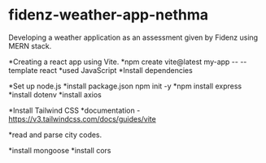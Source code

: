 # fidenz-weather-app-nethma
Developing a weather application as an assessment given by Fidenz using MERN stack.

*Creating a react app using Vite.
*npm create vite@latest my-app -- --template react
*used JavaScript
*Install dependencies


*Set up node.js
*install package.json npm init -y
*npm install express
*install dotenv
*install axios


*Install Tailwind CSS
*documentation - https://v3.tailwindcss.com/docs/guides/vite


*read and parse city codes.

*install mongoose
*install cors

